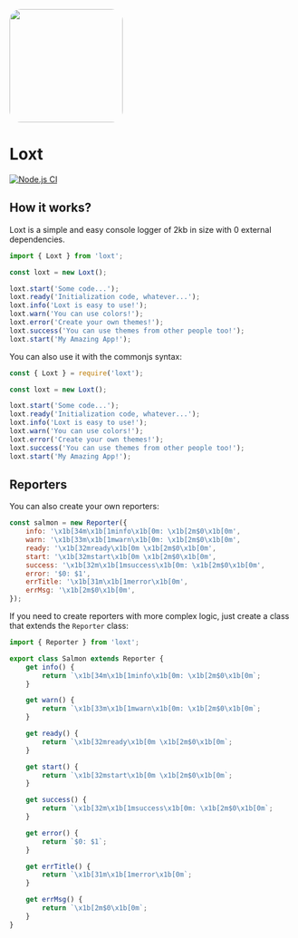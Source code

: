 <img 
	src="https://cdn.discordapp.com/attachments/968151394488057916/988146558560260196/Loxt.png" height="200" 
	width="200" 
	style="border-radius: 10%" 
/>

# Loxt

[![Node.js CI](https://github.com/AngelNext/loxt/actions/workflows/npm-publish.yml/badge.svg)](https://github.com/AngelNext/loxt/actions/workflows/npm-publish.yml)

## How it works?

Loxt is a simple and easy console logger of 2kb in size with 0 external dependencies.

```js
import { Loxt } from 'loxt';

const loxt = new Loxt();

loxt.start('Some code...');
loxt.ready('Initialization code, whatever...');
loxt.info('Loxt is easy to use!');
loxt.warn('You can use colors!');
loxt.error('Create your own themes!');
loxt.success('You can use themes from other people too!');
loxt.start('My Amazing App!');
```

You can also use it with the commonjs syntax:

```js
const { Loxt } = require('loxt');

const loxt = new Loxt();

loxt.start('Some code...');
loxt.ready('Initialization code, whatever...');
loxt.info('Loxt is easy to use!');
loxt.warn('You can use colors!');
loxt.error('Create your own themes!');
loxt.success('You can use themes from other people too!');
loxt.start('My Amazing App!');
```

## Reporters

You can also create your own reporters:

```js
const salmon = new Reporter({
	info: '\x1b[34m\x1b[1minfo\x1b[0m: \x1b[2m$0\x1b[0m',
	warn: '\x1b[33m\x1b[1mwarn\x1b[0m: \x1b[2m$0\x1b[0m',
	ready: '\x1b[32mready\x1b[0m \x1b[2m$0\x1b[0m',
	start: '\x1b[32mstart\x1b[0m \x1b[2m$0\x1b[0m',
	success: '\x1b[32m\x1b[1msuccess\x1b[0m: \x1b[2m$0\x1b[0m',
	error: '$0: $1',
	errTitle: '\x1b[31m\x1b[1merror\x1b[0m',
	errMsg: '\x1b[2m$0\x1b[0m',
});
```

If you need to create reporters with more complex logic, just create a class that extends the `Reporter` class:

```js
import { Reporter } from 'loxt';

export class Salmon extends Reporter {
	get info() {
		return `\x1b[34m\x1b[1minfo\x1b[0m: \x1b[2m$0\x1b[0m`;
	}

	get warn() {
		return `\x1b[33m\x1b[1mwarn\x1b[0m: \x1b[2m$0\x1b[0m`;
	}

	get ready() {
		return `\x1b[32mready\x1b[0m \x1b[2m$0\x1b[0m`;
	}

	get start() {
		return `\x1b[32mstart\x1b[0m \x1b[2m$0\x1b[0m`;
	}

	get success() {
		return `\x1b[32m\x1b[1msuccess\x1b[0m: \x1b[2m$0\x1b[0m`;
	}

	get error() {
		return `$0: $1`;
	}

	get errTitle() {
		return `\x1b[31m\x1b[1merror\x1b[0m`;
	}

	get errMsg() {
		return `\x1b[2m$0\x1b[0m`;
	}
}
```
